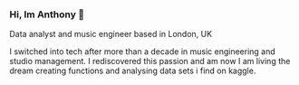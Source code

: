 ###    Hi, Im Anthony 🔭

Data analyst and music engineer based in London, UK

I switched into tech after more than a decade in music engineering and 
studio management. I
rediscovered this passion and am now I am living the dream creating functions and analysing data sets i find on kaggle.




<!--
**Aolabode321/Aolabode321** is a ✨ _special_ ✨ repository because its `README.md` (this file) appears on your GitHub profile.

Here are some ideas to get you started:

- 🔭 I’m currently working on ...
- 🌱 I’m currently learning ...
- 👯 I’m looking to collaborate on ...
- 🤔 I’m looking for help with ...
- 💬 Ask me about ...
- 📫 How to reach me: ...
- 😄 Pronouns: ...
- ⚡ Fun fact: ...
-->
